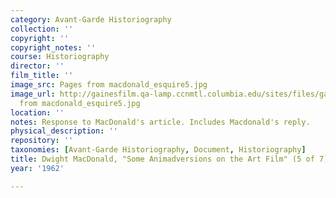 ```yaml
---
category: Avant-Garde Historiography
collection: ''
copyright: ''
copyright_notes: ''
course: Historiography
director: ''
film_title: ''
image_src: Pages from macdonald_esquire5.jpg
image_url: http://gainesfilm.qa-lamp.ccnmtl.columbia.edu/sites/files/gainesfilm/images/Pages
  from macdonald_esquire5.jpg
location: ''
notes: Response to MacDonald's article. Includes Macdonald's reply.
physical_description: ''
repository: ''
taxonomies: [Avant-Garde Historiography, Document, Historiography]
title: Dwight MacDonald, "Some Animadversions on the Art Film" (5 of 7)
year: '1962'

---
```

